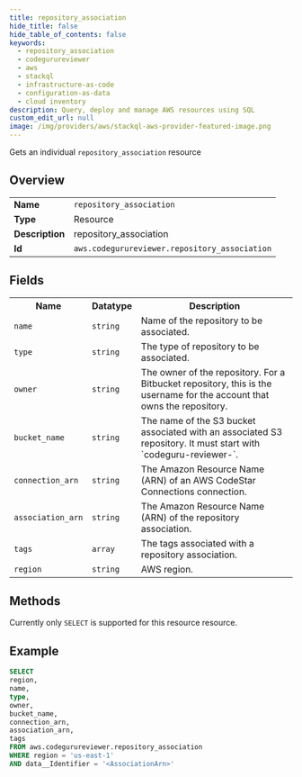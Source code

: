 ```yaml
---
title: repository_association
hide_title: false
hide_table_of_contents: false
keywords:
  - repository_association
  - codegurureviewer
  - aws
  - stackql
  - infrastructure-as-code
  - configuration-as-data
  - cloud inventory
description: Query, deploy and manage AWS resources using SQL
custom_edit_url: null
image: /img/providers/aws/stackql-aws-provider-featured-image.png
---
```

Gets an individual <code>repository_association</code> resource

## Overview
<table><tbody>
<tr><td><b>Name</b></td><td><code>repository_association</code></td></tr>
<tr><td><b>Type</b></td><td>Resource</td></tr>
<tr><td><b>Description</b></td><td>repository_association</td></tr>
<tr><td><b>Id</b></td><td><code>aws.codegurureviewer.repository_association</code></td></tr>
</tbody></table>

## Fields
<table><tbody>
<tr><th>Name</th><th>Datatype</th><th>Description</th></tr>
<tr><td><code>name</code></td><td><code>string</code></td><td>Name of the repository to be associated.</td></tr>
<tr><td><code>type</code></td><td><code>string</code></td><td>The type of repository to be associated.</td></tr>
<tr><td><code>owner</code></td><td><code>string</code></td><td>The owner of the repository. For a Bitbucket repository, this is the username for the account that owns the repository.</td></tr>
<tr><td><code>bucket_name</code></td><td><code>string</code></td><td>The name of the S3 bucket associated with an associated S3 repository. It must start with `codeguru-reviewer-`.</td></tr>
<tr><td><code>connection_arn</code></td><td><code>string</code></td><td>The Amazon Resource Name (ARN) of an AWS CodeStar Connections connection.</td></tr>
<tr><td><code>association_arn</code></td><td><code>string</code></td><td>The Amazon Resource Name (ARN) of the repository association.</td></tr>
<tr><td><code>tags</code></td><td><code>array</code></td><td>The tags associated with a repository association.</td></tr>
<tr><td><code>region</code></td><td><code>string</code></td><td>AWS region.</td></tr>

</tbody></table>

## Methods
Currently only <code>SELECT</code> is supported for this resource resource.

## Example
```sql
SELECT
region,
name,
type,
owner,
bucket_name,
connection_arn,
association_arn,
tags
FROM aws.codegurureviewer.repository_association
WHERE region = 'us-east-1'
AND data__Identifier = '<AssociationArn>'
```
